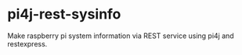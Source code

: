 # pi4j-rest-sysinfo
Make raspberry pi system information via REST service using pi4j and restexpress.

